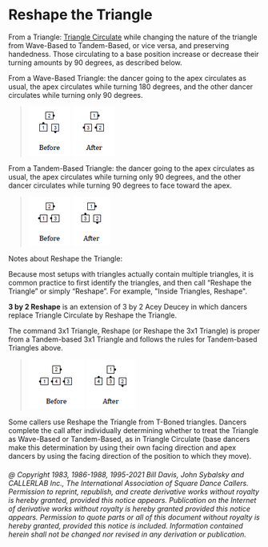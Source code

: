 
# Reshape the Triangle

From a Triangle: [Triangle Circulate](../c1/triangle_formation.md)
while changing the nature of the triangle from Wave-Based to
Tandem-Based, or vice versa, and preserving handedness.
Those circulating to a base position
increase or decrease their turning amounts by 90 degrees, as described below.

From a Wave-Based Triangle: the dancer going to the apex circulates as usual,
the apex circulates while turning 180 degrees,
and the other dancer circulates while turning only 90 degrees.

> 
> ![alt](reshape_the_triangle_1.png)
> ![alt](reshape_the_triangle_2.png)
> 

From a Tandem-Based Triangle: the dancer going to the apex circulates as usual,
the apex circulates while turning only 90 degrees,
and the other dancer circulates while turning 90 degrees
to face toward the apex.

> 
> ![alt](reshape_the_triangle_3.png)
> ![alt](reshape_the_triangle_4.png)
> 

Notes about Reshape the Triangle:

Because most setups with triangles actually contain multiple triangles,
it is common practice to first identify the triangles,
and then call “Reshape the Triangle” or simply “Reshape”. For example,
"Inside Triangles, Reshape".

**3 by 2 Reshape** is an extension of 3 by 2 Acey Deucey
in which dancers replace Triangle Circulate by Reshape the Triangle.

The command 3x1 Triangle, Reshape (or Reshape the 3x1 Triangle) is proper
from a Tandem-based 3x1 Triangle and follows the rules
for Tandem-based Triangles above.

> 
> ![alt](reshape_the_triangle_5.png)
> ![alt](reshape_the_triangle_6.png)
> 

Some callers use Reshape the Triangle from T-Boned triangles.
Dancers complete the call after individually determining
whether to treat the Triangle as Wave-Based or Tandem-Based, as in
Triangle Circulate (base dancers make this determination
by using their own facing direction and
apex dancers by using the facing direction of the position
to which they move).

###### @ Copyright 1983, 1986-1988, 1995-2021 Bill Davis, John Sybalsky and CALLERLAB Inc., The International Association of Square Dance Callers. Permission to reprint, republish, and create derivative works without royalty is hereby granted, provided this notice appears. Publication on the Internet of derivative works without royalty is hereby granted provided this notice appears. Permission to quote parts or all of this document without royalty is hereby granted, provided this notice is included. Information contained herein shall not be changed nor revised in any derivation or publication.
